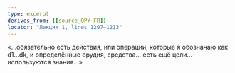 ```yaml
---
type: excerpt
derives_from: [[source_ОРУ-ГП]]
locator: "Лекция 1, lines 1207–1213"
---
```


«…обязательно есть действия, или операции, которые я обозначаю как d1…dk, и определённые орудия, средства… есть ещё цели… используются знания…»